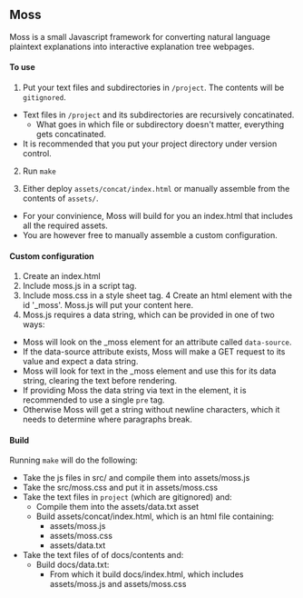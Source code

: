 ## Moss ##
Moss is a small Javascript framework for converting natural language plaintext explanations into interactive explanation tree webpages.

#### To use ####

1. Put your text files and subdirectories in `/project`. The contents will be `gitignored`.
  - Text files in `/project` and its subdirectories are recursively concatinated.
    - What goes in which file or subdirectory doesn't matter, everything gets concatinated.
  - It is recommended that you put your project directory under version control.

2. Run `make`

3. Either deploy `assets/concat/index.html` or manually assemble from the contents of `assets/`.
  - For your convinience, Moss will build for you an index.html that includes all the required assets.
  - You are however free to manually assemble a custom configuration.

#### Custom configuration ####

  1. Create an index.html
  2. Include moss.js in a script tag.
  3. Include moss.css in a style sheet tag.
  4 Create an html element with the id '\_moss'. Moss.js will put your content here.
  5. Moss.js requires a data string, which can be provided in one of two ways:
  - Moss will look on the \_moss element for an attribute called `data-source`.
  - If the data-source attribute exists, Moss will make a GET request to its value and expect a data string.
  - Moss will look for text in the \_moss element and use this for its data string, clearing the text before rendering.
  - If providing Moss the data string via text in the element, it is recommended to use a single `pre` tag.
  - Otherwise Moss will get a string without newline characters, which it needs to determine where paragraphs break.

#### Build ####

Running `make` will do the following:
- Take the js files in src/ and compile them into assets/moss.js
- Take the src/moss.css and put it in assets/moss.css
- Take the text files in `project` (which are gitignored) and:
  - Compile them into the assets/data.txt asset
  - Build assets/concat/index.html, which is an html file containing:
    - assets/moss.js
    - assets/moss.css
    - assets/data.txt
- Take the text files of of docs/contents and:
  - Build docs/data.txt:
    - From which it build docs/index.html, which includes assets/moss.js and assets/moss.css
